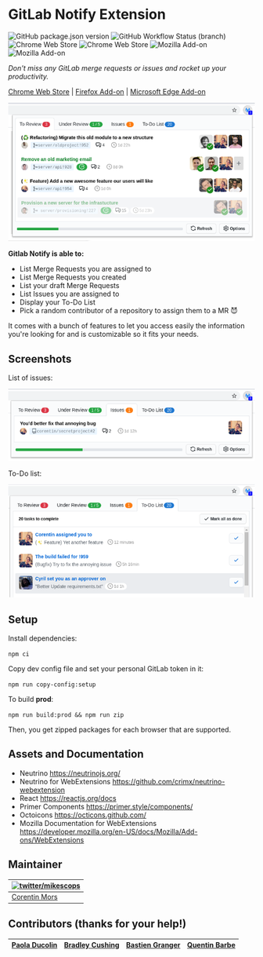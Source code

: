# GitLab Notify Extension

![GitHub package.json version](https://img.shields.io/github/package-json/v/mikescops/gitlab-notify-extension) ![GitHub Workflow Status (branch)](https://img.shields.io/github/actions/workflow/status/mikescops/gitlab-notify-extension/pr-validation.yml?branch=master) ![Chrome Web Store](https://img.shields.io/chrome-web-store/v/ekfpkkhpemajcbniegjicehdphdabhop) ![Chrome Web Store](https://img.shields.io/chrome-web-store/users/ekfpkkhpemajcbniegjicehdphdabhop) ![Mozilla Add-on](https://img.shields.io/amo/v/gitlab-notify) ![Mozilla Add-on](https://img.shields.io/amo/users/gitlab-notify)

_Don't miss any GitLab merge requests or issues and rocket up your productivity._

[Chrome Web Store](https://chrome.google.com/webstore/detail/ekfpkkhpemajcbniegjicehdphdabhop) | [Firefox Add-on](https://addons.mozilla.org/en-US/firefox/addon/gitlab-notify/) | [Microsoft Edge Add-on](https://microsoftedge.microsoft.com/addons/detail/jjnpgaeopmlbaacjkedohiehmeopjoed)

![Preview of the browser extension: 23/09/2020](./previews/preview-reviews.png)

**Gitlab Notify is able to:**

-   List Merge Requests you are assigned to
-   List Merge Requests you created
-   List your draft Merge Requests
-   List Issues you are assigned to
-   Display your To-Do List
-   Pick a random contributor of a repository to assign them to a MR 😈

It comes with a bunch of features to let you access easily the information you're looking for and is customizable so it fits your needs.

## Screenshots

List of issues:

![Preview of the issues: 23/09/2020](./previews/preview-issues.png)

To-Do list:

![Preview of the todo: 23/09/2020](./previews/preview-todo.png)

## Setup

Install dependencies:

`npm ci`

Copy dev config file and set your personal GitLab token in it:

`npm run copy-config:setup`

To build **prod**:

`npm run build:prod && npm run zip`

Then, you get zipped packages for each browser that are supported.

## Assets and Documentation

-   Neutrino https://neutrinojs.org/
-   Neutrino for WebExtensions https://github.com/crimx/neutrino-webextension
-   React https://reactjs.org/docs
-   Primer Components https://primer.style/components/
-   Octoicons https://octicons.github.com/
-   Mozilla Documentation for WebExtensions https://developer.mozilla.org/en-US/docs/Mozilla/Add-ons/WebExtensions

## Maintainer

| [![twitter/mikescops](https://avatars0.githubusercontent.com/u/4266283?s=100&v=4)](https://pixelswap.fr 'Personal Website') |
| --------------------------------------------------------------------------------------------------------------------------- |
| [Corentin Mors](https://pixelswap.fr/)                                                                                      |

## Contributors (thanks for your help!)

| [Paola Ducolin](https://github.com/pducolin) | [Bradley Cushing](https://github.com/bradcush) | [Bastien Granger](https://github.com/bastienGranger) | [Quentin Barbe](https://github.com/forty) |
| -------------------------------------------- | ---------------------------------------------- | ---------------------------------------------------- | ----------------------------------------- |
